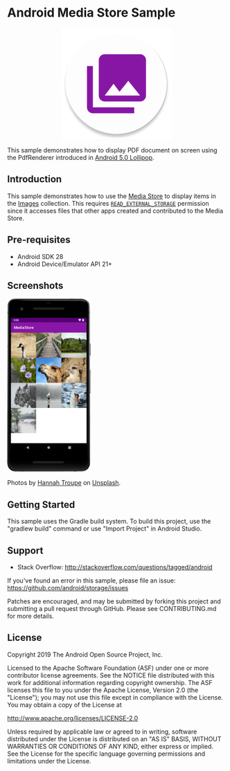 
Android Media Store Sample
========================================

<div align="center">
<img src="screenshots/icon-web.png" height="256" alt="App Icon"/>
</div>

This sample demonstrates how to display PDF document on screen using
the PdfRenderer introduced in [Android 5.0 Lollipop][4].

Introduction
------------

This sample demonstrates how to use the [Media Store][1] to display items in the
[Images][2] collection. This requires [`READ_EXTERNAL_STORAGE`][3] permission since it accesses
files that other apps created and contributed to the Media Store. 

Pre-requisites
--------------

- Android SDK 28
- Android Device/Emulator API 21+

Screenshots
-------------

<img src="screenshots/app.png" height="400" alt="Screenshot"/>

Photos by [Hannah Troupe][4] on [Unsplash][5].

Getting Started
---------------

This sample uses the Gradle build system. To build this project, use the
"gradlew build" command or use "Import Project" in Android Studio.

Support
-------

- Stack Overflow: http://stackoverflow.com/questions/tagged/android

If you've found an error in this sample, please file an issue:
https://github.com/android/storage/issues

Patches are encouraged, and may be submitted by forking this project and
submitting a pull request through GitHub. Please see CONTRIBUTING.md for more details.

License
-------

Copyright 2019 The Android Open Source Project, Inc.

Licensed to the Apache Software Foundation (ASF) under one or more contributor
license agreements.  See the NOTICE file distributed with this work for
additional information regarding copyright ownership.  The ASF licenses this
file to you under the Apache License, Version 2.0 (the "License"); you may not
use this file except in compliance with the License.  You may obtain a copy of
the License at

http://www.apache.org/licenses/LICENSE-2.0

Unless required by applicable law or agreed to in writing, software
distributed under the License is distributed on an "AS IS" BASIS, WITHOUT
WARRANTIES OR CONDITIONS OF ANY KIND, either express or implied.  See the
License for the specific language governing permissions and limitations under
the License.

[1]: https://developer.android.com/reference/android/provider/MediaStore
[2]: https://developer.android.com/reference/android/provider/MediaStore.Images
[3]: https://developer.android.com/reference/android/Manifest.permission.html#READ_EXTERNAL_STORAGE
[4]: https://unsplash.com/@htroupe?utm_source=unsplash&utm_medium=referral&utm_content=creditCopyText
[5]: https://unsplash.com/@htroupe?utm_source=unsplash&utm_medium=referral&utm_content=creditCopyText